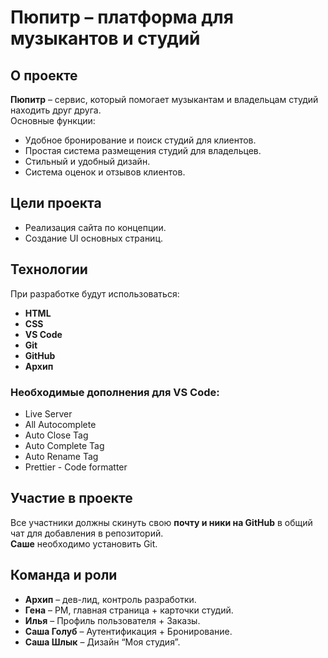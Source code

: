 # Пюпитр – платформа для музыкантов и студий

## О проекте
**Пюпитр** – сервис, который помогает музыкантам и владельцам студий находить друг друга.  
Основные функции:
- Удобное бронирование и поиск студий для клиентов.
- Простая система размещения студий для владельцев.
- Стильный и удобный дизайн.
- Система оценок и отзывов клиентов.

## Цели проекта
- Реализация сайта по концепции.
- Создание UI основных страниц.

## Технологии
При разработке будут использоваться:
- **HTML**
- **CSS**
- **VS Code**
- **Git**
- **GitHub**
- **Архип**

### Необходимые дополнения для VS Code:
- Live Server  
- All Autocomplete  
- Auto Close Tag  
- Auto Complete Tag  
- Auto Rename Tag  
- Prettier - Code formatter  

## Участие в проекте
Все участники должны скинуть свою **почту и ники на GitHub** в общий чат для добавления в репозиторий.  
**Саше** необходимо установить Git.

## Команда и роли
- **Архип** – дев-лид, контроль разработки.
- **Гена** – PM, главная страница + карточки студий.
- **Илья** – Профиль пользователя + Заказы.
- **Саша Голуб** – Аутентификация + Бронирование.
- **Саша Шлык** – Дизайн “Моя студия”.
